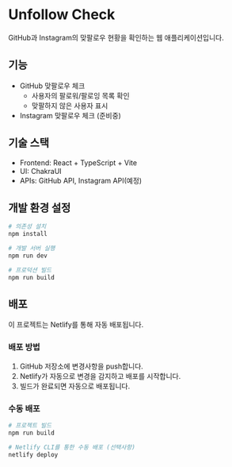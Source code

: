# Unfollow Check

GitHub과 Instagram의 맞팔로우 현황을 확인하는 웹 애플리케이션입니다.

## 기능

- GitHub 맞팔로우 체크
  - 사용자의 팔로워/팔로잉 목록 확인
  - 맞팔하지 않은 사용자 표시
- Instagram 맞팔로우 체크 (준비중)

## 기술 스택

- Frontend: React + TypeScript + Vite
- UI: ChakraUI
- APIs: GitHub API, Instagram API(예정)

## 개발 환경 설정

```bash
# 의존성 설치
npm install

# 개발 서버 실행
npm run dev

# 프로덕션 빌드
npm run build
```

## 배포

이 프로젝트는 Netlify를 통해 자동 배포됩니다.

### 배포 방법

1. GitHub 저장소에 변경사항을 push합니다.
2. Netlify가 자동으로 변경을 감지하고 배포를 시작합니다.
3. 빌드가 완료되면 자동으로 배포됩니다.

### 수동 배포

```bash
# 프로젝트 빌드
npm run build

# Netlify CLI를 통한 수동 배포 (선택사항)
netlify deploy
```
